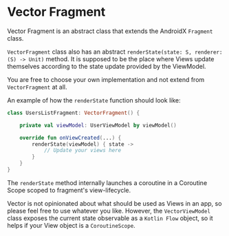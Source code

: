 # Vector Fragment

Vector Fragment is an abstract class that extends the AndroidX `Fragment` class.

`VectorFragment` class also has an abstract `renderState(state: S, renderer: (S) -> Unit)` method. 
It is supposed to be the place where Views update themselves according to the state update provided by the ViewModel. 

You are free to choose your own implementation and not extend from `VectorFragment` at all.

An example of how the `renderState` function should look like:

```kotlin
class UsersListFragment: VectorFragment() {

    private val viewModel: UserViewModel by viewModel()

    override fun onViewCreated(...) {
        renderState(viewModel) { state ->
            // Update your views here
        }
    }
}
```

The `renderState` method internally launches a coroutine in a Coroutine Scope scoped to fragment's view-lifecycle.

Vector is not opinionated about what should be used as Views in an app, so please feel free to use whatever you like. However, the `VectorViewModel` class exposes the current state observable as a `Kotlin Flow` object, so it helps if your View object is a `CoroutineScope`.
